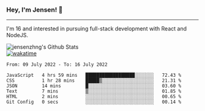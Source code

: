 ### Hey, I'm Jensen! 👋

---

I'm 16 and interested in pursuing full-stack development with React and NodeJS.

![jensenzhng's Github Stats](https://github-readme-stats.vercel.app/api?username=jensenzhng&theme=dark&show_icons=true&count_private=true)
<br />
[![wakatime](https://wakatime.com/badge/user/cbfc263d-3611-4e36-8278-8fad45fe3f62.svg)](https://wakatime.com/@cbfc263d-3611-4e36-8278-8fad45fe3f62)

<!--START_SECTION:waka-->

```text
From: 09 July 2022 - To: 16 July 2022

JavaScript   4 hrs 59 mins   ██████████████████░░░░░░░   72.43 %
CSS          1 hr 28 mins    █████▒░░░░░░░░░░░░░░░░░░░   21.31 %
JSON         14 mins         █░░░░░░░░░░░░░░░░░░░░░░░░   03.60 %
Text         7 mins          ▒░░░░░░░░░░░░░░░░░░░░░░░░   01.85 %
HTML         2 mins          ░░░░░░░░░░░░░░░░░░░░░░░░░   00.65 %
Git Config   0 secs          ░░░░░░░░░░░░░░░░░░░░░░░░░   00.14 %
```

<!--END_SECTION:waka-->
